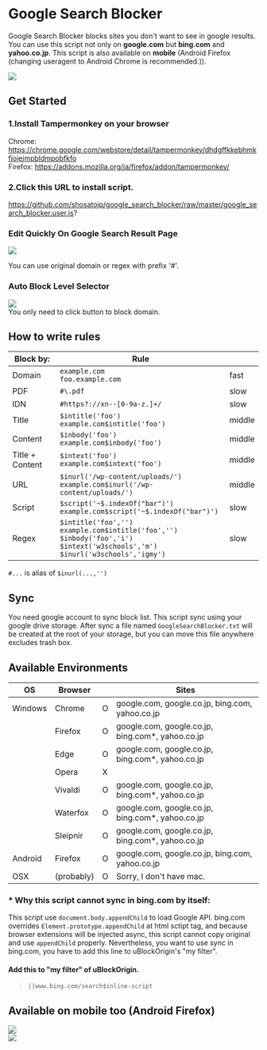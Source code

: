 # Google Search Blocker
Google Search Blocker blocks sites you don't want to see in google results. You can use this script not only on **google.com** but **bing.com** and **yahoo.co.jp**. This script is also available on **mobile** (Android Firefox (changing useragent to Android Chrome is recommended.)). 

![](./README/004.png)  

## Get Started

### 1.Install Tampermonkey on your browser
Chrome:
https://chrome.google.com/webstore/detail/tampermonkey/dhdgffkkebhmkfjojejmpbldmpobfkfo  
Firefox:
https://addons.mozilla.org/ja/firefox/addon/tampermonkey/
### 2.Click this URL to install script.
https://github.com/shosatojp/google_search_blocker/raw/master/google_search_blocker.user.js?

### Edit Quickly On Google Search Result Page
![](./README/000.png)  

You can use original domain or regex with prefix '#'.

### Auto Block Level Selector
![](./README/001.png)  
You only need to click button to block domain.

## How to write rules
| Block by:       | Rule                                                                                                                                          ||
| --------------- | --------------------------------------------------------------------------------------------------------------------------------------------- |---|
| Domain          | `example.com`<br>`foo.example.com`                                                                                                            |fast|
| PDF             | `#\.pdf`                                                                                                                                      |slow|
| IDN             | `#https?://xn--[0-9a-z.]+/`                                                                                                                   |slow|
| Title           | `$intitle('foo')`<br>`example.com$intitle('foo')`                                                                                             |middle|
| Content         | `$inbody('foo')`<br>`example.com$inbody('foo')`                                                                                               |middle|
| Title + Content | `$intext('foo')`<br>`example.com$intext('foo')`                                                                                               |middle|
| URL             | `$inurl('/wp-content/uploads/')`<br>`example.com$inurl('/wp-content/uploads/')`                                                               |middle|
| Script          | `$script('~$.indexOf("bar")')`<br>`example.com$script('~$.indexOf("bar")')`                                                                   |slow|
| Regex           | `$intitle('foo','')`<br>`example.com$intitle('foo','')`<br>`$inbody('foo','i')`<br>`$intext('w3schools','m')`<br>`$inurl('w3schools','igmy')` |slow|

`#...` is alias of `$inurl(...,'')`


## Sync
You need google account to sync block list. This script sync using your google drive storage. After sync a file named `GoogleSearchBlocker.txt` will be created at the root of your storage, but you can move this file anywhere excludes trash box.

## Available Environments

| OS      | Browser  |     | Sites                                            |
| ------- | -------- | --- | ------------------------------------------------ |
| Windows | Chrome   | O   | google.com, google.co.jp, bing.com, yahoo.co.jp  |
|         | Firefox  | O   | google.com, google.co.jp, bing.com*, yahoo.co.jp |
|         | Edge     | O   | google.com, google.co.jp, bing.com*, yahoo.co.jp |
|         | Opera    | X   |                                                  |
|         | Vivaldi  | O   | google.com, google.co.jp, bing.com*, yahoo.co.jp |
|         | Waterfox | O   | google.com, google.co.jp, bing.com*, yahoo.co.jp |
|         | Sleipnir | O   | google.com, google.co.jp, bing.com*, yahoo.co.jp |
| Android | Firefox  | O   | google.com, google.co.jp, bing.com, yahoo.co.jp  |
| OSX | (probably)  | O   | Sorry, I don't have mac.  |

### * Why this script cannot sync in bing.com by itself:
This script use `document.body.appendChild` to load Google API. bing.com overrides `Element.prototype.appendChild` at html sctipt tag, and because browser extensions will be injected async, this script cannot copy original and use `appendChild` properly. Nevertheless, you want to use sync in bing.com, you have to add this line to uBlockOrigin's "my filter".

#### Add this to "my filter" of uBlockOrigin.
<!-- > www.bing.com##script:contains(Element.prototype.appendChild)   -->
> `||www.bing.com/search$inline-script  `


## Available on mobile too (Android Firefox)
![](./README/002.png)  
![](./README/003.png)  
